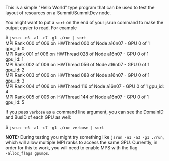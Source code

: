 This is a simple "Hello World" type program that can be used to test the layout of resources on a Summit/SummitDev node.

You might want to put a `sort` on the end of your jsrun command to make the output easier to read. For example

$ `jsrun -n6 -a1 -c7 -g1 ./run | sort`  
MPI Rank 000 of 006 on HWThread 000 of Node a16n07 - GPU 0 of 1 gpu_id: 0  
MPI Rank 001 of 006 on HWThread 028 of Node a16n07 - GPU 0 of 1 gpu_id: 1  
MPI Rank 002 of 006 on HWThread 056 of Node a16n07 - GPU 0 of 1 gpu_id: 2  
MPI Rank 003 of 006 on HWThread 088 of Node a16n07 - GPU 0 of 1 gpu_id: 3  
MPI Rank 004 of 006 on HWThread 116 of Node a16n07 - GPU 0 of 1 gpu_id: 4  
MPI Rank 005 of 006 on HWThread 144 of Node a16n07 - GPU 0 of 1 gpu_id: 5  
  
If you pass `verbose` as a command line argument, you can see the DomainID and BusID of each GPU as well:  
  
$ `jsrun -n6 -a1 -c7 -g1 ./run verbose | sort`  
  
**NOTE:** During testing you might try something like `jsrun -n1 -a3 -g1 ./run`, which will allow multiple MPI ranks to access the same GPU. Currently, in order for this to work, you will need to enable MPS with the flag   
`-alloc_flags gpumps`.  
